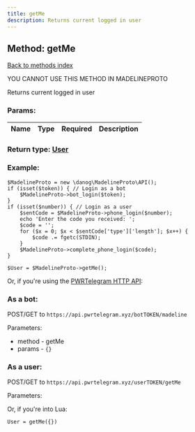 ```yaml
---
title: getMe
description: Returns current logged in user
---
```

## Method: getMe  
[Back to methods index](index.md)


YOU CANNOT USE THIS METHOD IN MADELINEPROTO


Returns current logged in user

### Params:

| Name     |    Type       | Required | Description |
|----------|---------------|----------|-------------|


### Return type: [User](../types/User.md)

### Example:


```
$MadelineProto = new \danog\MadelineProto\API();
if (isset($token)) { // Login as a bot
    $MadelineProto->bot_login($token);
}
if (isset($number)) { // Login as a user
    $sentCode = $MadelineProto->phone_login($number);
    echo 'Enter the code you received: ';
    $code = '';
    for ($x = 0; $x < $sentCode['type']['length']; $x++) {
        $code .= fgetc(STDIN);
    }
    $MadelineProto->complete_phone_login($code);
}

$User = $MadelineProto->getMe();
```

Or, if you're using the [PWRTelegram HTTP API](https://pwrtelegram.xyz):

### As a bot:

POST/GET to `https://api.pwrtelegram.xyz/botTOKEN/madeline`

Parameters:

* method - getMe
* params - `{}`



### As a user:

POST/GET to `https://api.pwrtelegram.xyz/userTOKEN/getMe`

Parameters:




Or, if you're into Lua:

```
User = getMe({})
```

